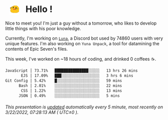 <h1>   <img src="./spoink.gif" style="vertical-align:middle;" width="30px">   Hello ! </h1>

Nice to meet you! I'm just a guy without a tomorrow, who likes to develop little things with his poor knowledge.

Currently, I'm working on <a href='https://github.com/Asgarrrr/Luna'>`Luna`</a>, a Discord bot used by 74860 users with very unique features. I'm also working on `Yuna Unpack`, a tool for datamining the contents of Epic Seven's files.

This week, I've worked on ~18 hours of coding, and drinked 0 coffees ☕.

```
JavaScript │ 73.71%   ███████████████░░░░░   13 hrs 26 mins
       EJS │ 17.09%   ███░░░░░░░░░░░░░░░░░   3 hrs 6 mins
Git Config │ 5.42%    █░░░░░░░░░░░░░░░░░░░   59 mins
      Bash │ 2.01%    ░░░░░░░░░░░░░░░░░░░░   22 mins
       CSS │ 1.22%    ░░░░░░░░░░░░░░░░░░░░   13 mins
      JSON │ 0.49%    ░░░░░░░░░░░░░░░░░░░░   5 mins
```

###### This presentation is [updated](https://github.com/Asgarrrr) automatically every 5 minute, most recently on 3/22/2022, 07:28:13 AM ( UTC±0 ).